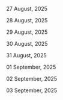 27 August, 2025

28 August, 2025

29 August, 2025

30 August, 2025

31 August, 2025

01 September, 2025

02 September, 2025

03 September, 2025